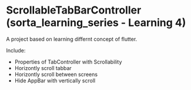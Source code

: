 # ScrollableTabBarController (sorta_learning_series - Learning 4)

A project based on learning differnt concept of flutter.

Include:
 - Properties of TabController with Scrollability
 - Horizontly scroll tabbar
 - Horizontly scroll between screens
 - Hide AppBar with vertically scroll

